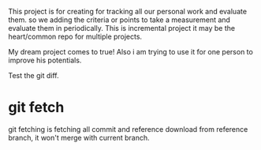 This project is for creating for tracking all our personal work and evaluate them. so we adding the criteria or points to take a measurement and evaluate them in periodically. This is incremental project it may be the heart/common repo for multiple projects.

My dream project comes to true! Also i am trying to use it for one person to improve his potentials.

Test the git diff.


# git fetch

git fetching is fetching all commit and reference download from reference branch, it won't merge with current branch.